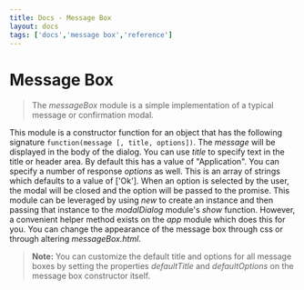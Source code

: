 ```yaml
---
title: Docs - Message Box
layout: docs
tags: ['docs','message box','reference']
---
```

# Message Box
#### 

> The _messageBox_ module is a simple implementation of a typical message or confirmation modal. 

This module is a constructor function for an object that has the following signature `function(message [, title, options])`. The _message_ will be displayed in the body of the dialog. You can use _title_ to specify text in the title or header area. By default this has a value of "Application". You can specify a number of response _options_ as well. This is an array of strings which defaults to a value of ['Ok']. When an option is selected by the user, the modal will be closed and the option will be passed to the promise. This module can be leveraged by using _new_ to create an instance and then passing that instance to the _modalDialog_ module's _show_ function. However, a convenient helper method exists on the _app_ module which does this for you. You can change the appearance of the message box through css or through altering _messageBox.html_.

> **Note:** You can customize the default title and options for all message boxes by setting the properties _defaultTitle_  and _defaultOptions_ on the message box constructor itself.